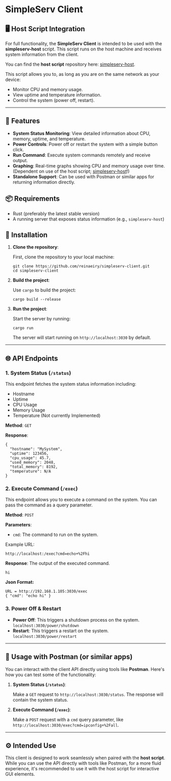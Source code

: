 # SimpleServ Client

## 🖥️ Host Script Integration

For full functionality, the **SimpleServ Client** is intended to be used with the **simpleserv-host** script. This script runs on the host machine and receives system information from the client.

You can find the **host script** repository here: [simpleserv-host](https://github.com/reinaeiry/simpleserv-host).

This script allows you to, as long as you are on the same network as your device:

- Monitor CPU and memory usage.
- View uptime and temperature information.
- Control the system (power off, restart).

---

## 🚀 Features

- **System Status Monitoring**: View detailed information about CPU, memory, uptime, and temperature.
- **Power Controls**: Power off or restart the system with a simple button click.
- **Run Command**: Execute system commands remotely and receive output.
- **Graphing**: Real-time graphs showing CPU and memory usage over time. (Dependent on use of the host script; [simpleserv-host](https://github.com/reinaeiry/simpleserv-host)!)
- **Standalone Support**: Can be used with Postman or similar apps for returning information directly.
  
## 📦 Requirements

- Rust (preferably the latest stable version)
- A running server that exposes status information (e.g., `simpleserv-host`)

## 🔧 Installation

1. **Clone the repository**:
   
   First, clone the repository to your local machine:

   ```
   git clone https://github.com/reinaeiry/simpleserv-client.git
   cd simpleserv-client
   ```

2. **Build the project**:
   
   Use `cargo` to build the project:

   ```
   cargo build --release
   ```

3. **Run the project**:
   
   Start the server by running:

   ```
   cargo run
   ```

   The server will start running on `http://localhost:3030` by default.

---

## 🌐 API Endpoints

### 1. **System Status (`/status`)**
   
   This endpoint fetches the system status information including:
   - Hostname
   - Uptime
   - CPU Usage
   - Memory Usage
   - Temperature (Not currently Implemented)

   **Method**: `GET`

   **Response**:

   ```
   {
     "hostname": "MySystem",
     "uptime": 123456,
     "cpu_usage": 45.7,
     "used_memory": 2048,
     "total_memory": 8192,
     "temperature": N/A
   }
   ```

### 2. **Execute Command (`/exec`)**
   
   This endpoint allows you to execute a command on the system. You can pass the command as a query parameter.

   **Method**: `POST`

   **Parameters**:
   - `cmd`: The command to run on the system.

   Example URL:

   ```
   http://localhost:/exec?cmd=echo+%2Fhi
   ```

   **Response**: The output of the executed command.

   ```
   hi
   ```
   
   **Json Format:**
   ```
   URL = http://192.168.1.105:3030/exec
   { "cmd": "echo hi" }
   ```
   
   

### 3. **Power Off & Restart**

   - **Power Off**: This triggers a shutdown process on the system. `localhost:3030/power/shutdown`
   - **Restart**: This triggers a restart on the system. `localhost:3030/power/restart`

---

## 🧰 Usage with Postman (or similar apps)

You can interact with the client API directly using tools like **Postman**. Here's how you can test some of the functionality:

1. **System Status (`/status`)**:
   
   Make a `GET` request to `http://localhost:3030/status`. The response will contain the system status.

2. **Execute Command (`/exec`)**:
   
   Make a `POST` request with a `cmd` query parameter, like `http://localhost:3030/exec?cmd=ipconfig+%2Fall`.

---

## ⚙️ Intended Use

This client is designed to work seamlessly when paired with the **host script**. While you can use the API directly with tools like Postman, for a more fluid experience, it's recommended to use it with the host script for interactive GUI elements.
